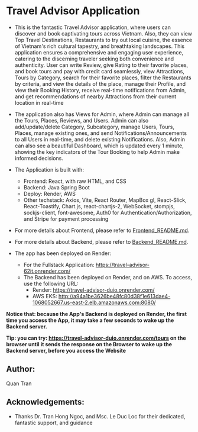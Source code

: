# Travel Advisor Application

- This is the fantastic Travel Advisor application, where users can discover and book captivating tours across Vietnam. Also, they can view Top Travel Destinations, Restaurants to try out local cuisine, the essence of Vietnam's rich cultural tapestry, and breathtaking landscapes. This application ensures a comprehensive and engaging user experience, catering to the discerning traveler seeking both convenience and authenticity. User can write Review, give Rating to their favorite places, and book tours and pay with credit card seamlessly, view Attractions, Tours by Category, search for their favorite places, filter the Restaurants by criteria, and view the details of the place, manage their Profile, and view their Booking History, receive real-time notifications from Admin, and get recommendations of nearby Attractions from their current location in real-time

- The application also has Views for Admin, where Admin can manage all the Tours, Places, Reviews, and Users. Admin can also add/update/delete Category, Subcategory, manage Users, Tours, Places, manage existing ones, and send Notifications/Announcements to all Users in real-time, and delete existing Notifications. Also, Admin can also see a beautiful Dashboard, which is updated every 1 minute, showing the key indicators of the Tour Booking to help Admin make informed decisions.

- The Application is built with:

  - Frontend: React, with raw HTML, and CSS
  - Backend: Java Spring Boot
  - Deploy: Render, AWS
  - Other techstack: Axios, Vite, React Router, MapBox gl, React-Slick, React-Toastify, Chart.js, react-chartjs-2, WebSocket, stompjs, sockjs-client, font-awesome, Auth0 for Authentication/Authorization, and Stripe for payment processing

- For more details about Frontend, please refer to [Frontend_README.md](Frontend/Frontend_README.md).

- For more details about Backend, please refer to [Backend_README.md](Backend/Backend_README.md).

- The app has been deployed on Render:
  - For the Fullstack Application: https://travel-advisor-62it.onrender.com/
  - The Backend has been deployed on Render, and on AWS. To access, use the following URL:
    - Render: https://travel-advisor-duio.onrender.com/
    - AWS EKS: http://a94a1be3626be48fc80d38f1e613dae4-1068052667.us-east-2.elb.amazonaws.com:8080/

**Notice that: because the App's Backend is deployed on Render, the first time you access the App, it may take a few seconds to wake up the Backend server.**

**Tip: you can try: https://travel-advisor-duio.onrender.com/tours on the browser until it sends the response on the Browser to wake up the Backend server, before you access the Website**

## Author:

Quan Tran

## Acknowledgements:

- Thanks Dr. Tran Hong Ngoc, and Msc. Le Duc Loc for their dedicated, fantastic support, and guidance
